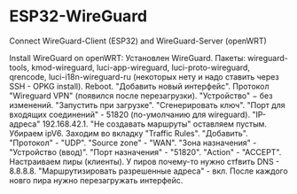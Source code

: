 # ESP32-WireGuard
Connect WireGuard-Client (ESP32) and WireGuard-Server (openWRT)

Install WireGuard on openWRT:
Установлен WireGuard.  Пакеты: wireguard-tools, kmod-wireguard, luci-app-wireguard, luci-proto-wireguard, qrencode, luci-i18n-wireguard-ru (некоторых нету и надо ставить через SSH - OPKG install). Reboot. "Добавить новый интерфейс". Протокол "Wireguard VPN" (появился после перезагрузки). "Устройство" − без изменений. "Запустить при загрузке". "Сгенерировать ключ". "Порт для входящих соединений" - 51820 (по-умолчанию для wireguard). "IP-адреса" 192.168.42.1. "Не создавать маршруты" оставляем пустым. Убираем ipV6. Заходим во вкладку "Traffic Rules". "Добавить". "Протокол" - "UDP". "Source zone" -  "WAN". "Зона назначения" - "Устройство (ввод)". "Порт назначения" - "51820". "Action" - "ACCEPT". Настраиваем пиры (клиенты). У пиров почему-то нужно стfвить DNS - 8.8.8.8. "Маршрутизировать разрешенные адреса" - вкл. После каждого новго пира нужно перезагружать интерфейс.
